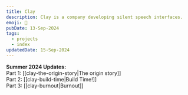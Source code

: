 ```yaml
---
title: Clay
description: Clay is a company developing silent speech interfaces.
emoji: 💬
pubDate: 13-Sep-2024
tags:
  - projects
  - index
updatedDate: 15-Sep-2024
---
```

**Summer 2024 Updates:**  
Part 1: [[clay-the-origin-story|The origin story]]  
Part 2: [[clay-build-time|Build Time!]]  
Part 3: [[clay-burnout|Burnout]]  
